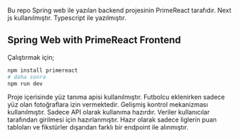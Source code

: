 Bu repo Spring web ile yazılan backend projesinin PrimeReact tarafıdır. Next js kullanılmıştır. Typescript ile yazılmıştır.

## Spring Web with PrimeReact Frontend

Çalıştırmak için;

```bash
npm install primereact
# daha sonra
npm run dev
```

Proje içerisinde yüz tanıma apisi kullanılmıştır. Futbolcu eklenirken sadece yüz olan fotoğraflara izin vermektedir. Gelişmiş kontrol mekanizması kullanılmıştır.
Sadece API olarak kullanıma hazırdır. Veriler kullanıcılar tarafından girilmesi için hazırlanmıştır.
Hazır olarak sadece liglerin puan tabloları ve fikstürler dışarıdan farklı bir endpoint ile alınmıştır.
